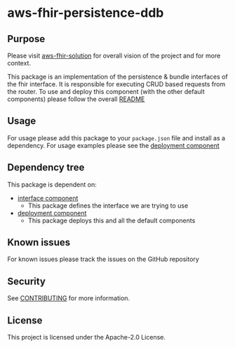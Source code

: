 # aws-fhir-persistence-ddb

## Purpose

Please visit [aws-fhir-solution](https://github.com/awslabs/aws-fhir-solution) for overall vision of the project and for more context.

This package is an implementation of the persistence & bundle interfaces of the fhir interface. It is responsible for executing CRUD based requests from the router. To use and deploy this component (with the other default components) please follow the overall [README](https://github.com/awslabs/aws-fhir-solution)

## Usage

For usage please add this package to your `package.json` file and install as a dependency. For usage examples please see the [deployment component](https://github.com/awslabs/aws-fhir-solution)

## Dependency tree

This package is dependent on:

- [interface component](https://github.com/awslabs/aws-fhir-interface)
  - This package defines the interface we are trying to use
- [deployment component](https://github.com/awslabs/aws-fhir-solution)
  - This package deploys this and all the default components

## Known issues

For known issues please track the issues on the GitHub repository

## Security

See [CONTRIBUTING](CONTRIBUTING.md#security-issue-notifications) for more information.

## License

This project is licensed under the Apache-2.0 License.
